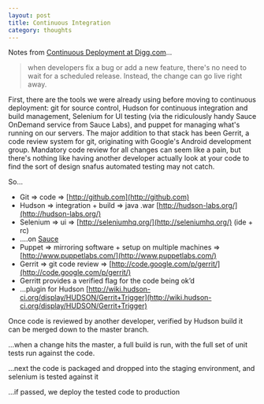 ```yaml
---
layout: post
title: Continuous Integration
category: thoughts
---
```


Notes from [Continuous Deployment at Digg.com](http://about.digg.com/blog/continuous-deployment-code-review-and-pre-tested-commits-digg4)...

> when developers fix a bug or add a new feature, there's no need to wait for a scheduled release. Instead, the change can go live right away.

First, there are the tools we were already using before moving to continuous deployment: git for source control, Hudson for continuous integration and build management, Selenium for UI testing (via the ridiculously handy Sauce OnDemand service from Sauce Labs), and puppet for managing what's running on our servers. The major addition to that stack has been Gerrit, a code review system for git, originating with Google's Android development group. Mandatory code review for all changes can seem like a pain, but there's nothing like having another developer actually look at your code to find the sort of design snafus automated testing may not catch.

So...

* Git => code => [http://github.com](http://github.com)
* Hudson => integration + build => java .war [http://hudson-labs.org/](http://hudson-labs.org/)
* Selenium => ui => [http://seleniumhq.org/](http://seleniumhq.org/) (ide + rc)
* ….on [Sauce](http://saucelabs.com/how-it-works)
* Puppet => mirroring software + setup on multiple machines => [http://www.puppetlabs.com/](http://www.puppetlabs.com/)
* Gerrit => git code review => [http://code.google.com/p/gerrit/](http://code.google.com/p/gerrit/)
* Gerritt provides a verified flag for the code being ok’d
* …plugin for Hudson [http://wiki.hudson-ci.org/display/HUDSON/Gerrit+Trigger](http://wiki.hudson-ci.org/display/HUDSON/Gerrit+Trigger)

Once code is reviewed by another developer, verified by Hudson build it can be merged down to the master branch.

…when a change hits the master, a full build is run, with the full set of unit tests run against the code.

…next the code is packaged and dropped into the staging environment, and selenium is tested against it

…if passed, we deploy the tested code to production

